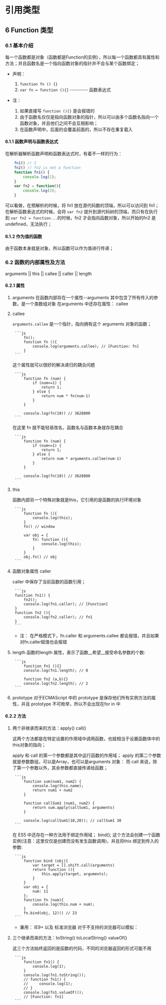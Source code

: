 # 引用类型

## 6 Function 类型

### 6.1 基本介绍

每一个函数都是对象（函数都是Function的实例），所以每一个函数都具有属性和方法；并且函数名是一个指向函数对象的指针并不会与某个函数绑定；

- 声明：
    1. `function fn () {}`
    2. `var fn = function (){}` --------- 函数表达式

- 注：
    1. 如果直接写 `function (){}` 是会报错的
    2. 由于函数名仅仅是指向函数对象的指针，所以可以由多个函数名指向一个函数对象，并且他们之间不会互相影响；
    3. 在函数声明中，后面的会覆盖前面的，所以不存在重复载入

#### 6.1.1 函数声明与函数表达式

在解析器解析函数声明和函数表达式时，有着不一样的行为：

```js
    fn1() // 1
    fn2() // fn2 is not a function
    function fn1() {
        console.log(1);
    }
    var fn2 = function(){
        console.log(2);
    }
```

可以看做，在预解析的时候，将 fn1 放在源代码数的顶端，所以可以访问到 fn1；
在解析函数表达式的时候，会将 `var fn2` 提升到源代码树的顶端，而只有在执行到 `var fn2 = function...`的时候，fn2 才会指向函数对象，所以开始的fn2 是undefined，无法执行；

#### 6.1.2 作为值的函数

由于函数本身就是对象，所以函数可以作为值进行传递；

### 6.2 函数的内部属性及方法

arguments || this || callee || caller || length

#### 6.2.1 属性

1. arguments
    在函数内部存在一个属性--arguments 其中包含了所有传入的参数，是一个类数组对象
    在arguments 中还存在属性： callee

2. callee

    `arguments.callee` 是一个指针，指向拥有这个 arguments 对象的函数；

        ```js
            fn();
            function fn (){
                console.log(arguments.callee); // [Function: fn]
            }
        ```
    这个属性就可以很好的解决递归的耦合问题

        ```js
            function fn (num) {
                if (num<=1) {
                    return 1;
                } else {
                    return num * fn(num-1)
                }
            }

            console.log(fn(10)) // 3628800
        ```

    在这里 fn 就不能轻易改名，函数名与函数本身就存在耦合

        ```js
            function fn (num) {
                if (num<=1) {
                    return 1;
                } else {
                    return num * arguments.callee(num-1)
                }
            }

            console.log(fn(10)) // 3628800
        ```

3. this

    函数内部另一个特殊对象就是this，它引用的是函数的执行环境对象

        ```js
            function fn (){
                console.log(this);
            }
            fn() // window

            var obj = {
                fn: function (){
                    console.log(this);
                }
            }
            obj.fn() // obj
        ```

4. 函数对象属性 caller

    caller 中保存了当前函数的函数引用；

        ```js
        function fn1() {
            fn2();
            console.log(fn1.caller); // [Function]
        }
        function fn2 (){
            console.log(fn2.caller); // fn1
        }
        ```

    - 注： 在严格模式下，fn.caller 和 arguments.callee 都会报错，并且如果对fn.caller赋值也会报错

5. length
    函数的length 属性，表示了函数__希望__接受命名参数的个数:

        ```js
            function fn1 (){}
            console.log(fn1.length); // 0

            function fn2 (a,b){}
            console.log(fn2.length); // 2
        ```

6. prototype
    对于ECMAScript 中的  prototype 是保存他们所有实例方法的属性，并且 prototype 不可枚举，所以不会出现在for in 中

#### 6.2.2 方法

1. 两个非继承而来的方法：apply() call()

    这两个方法都是在特定设置的作用域中调用函数，也就相当于设置函数体中的this对象的指向；

    apply 和 call 的第一个参数都是其中运行函数的作用域；
    apply 的第二个参数就是参数数组，可以是Array，也可以是arguments 对象：
    而 call 来说，除了第一个参数以外，其余参数都直接传递给函数；

        ```js
            function sum(num1, num2) {
                console.log(this.name);
                return num1 + num2
            }

            function callSum1 (num1, num2) {
                return sum.apply(callSum1, arguments)
            }

            console.log(callSum1(10,20)); // callSum1 30
        ```

    在 ES5 中还存在一种方法用于绑定作用域； bind();
    这个方法会创建一个函数实例(注意：这里仅仅是创建而没有发生函数调用)，并且将this 绑定到传入的参数:

        ```js
            function bind (obj){
                var target = [].shift.call(arguments)
                return function (){
                    this.apply(target, arguments);
                }
            }
            var obj = {
                num: 11
            };
            function fn (num){
                console.log(this.num + num);
            }
            fn.bind(obj, 12)() // 23
        ```
    - 兼用：
        IE9+ 以及 标准浏览器
        对于不支持的浏览器可以模拟：

2. 三个继承而来的方法：toString() toLocalString() valueOf()

    这三个方法始终返回的是函数的代码，不同的浏览器返回的形式可能不用

        ```js
            function fn1() {
                console.log(1);
            }
            console.log(fn1.toString());
            // function fn1() {
            //     console.log(1);
            // }
            console.log(fn1.valueOf());
            // [Function: fn1]
        ```

